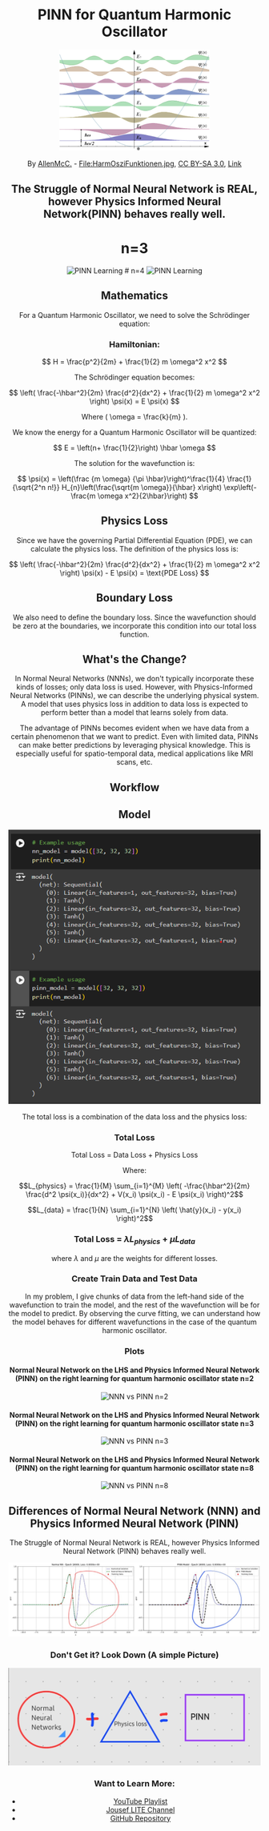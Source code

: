 <div style="text-align: center;">

# PINN for Quantum Harmonic Oscillator

<img src="wikiqmho.png" alt="Quantum Harmonic Oscillator" width="300" />

By <a href="//commons.wikimedia.org/wiki/User:AllenMcC." title="User:AllenMcC.">AllenMcC.</a> - <a href="//commons.wikimedia.org/w/index.php?title=File:HarmOsziFunktionen.jpg&amp;action=edit&amp;redlink=1" class="new" title="File:HarmOsziFunktionen.jpg (page does not exist)">File:HarmOsziFunktionen.jpg</a>, <a href="https://creativecommons.org/licenses/by-sa/3.0" title="Creative Commons Attribution-Share Alike 3.0">CC BY-SA 3.0</a>, <a href="https://commons.wikimedia.org/w/index.php?curid=11623546">Link</a>

## The Struggle of Normal Neural Network is REAL, however Physics Informed Neural Network(PINN) behaves really well.
# n=3
<img src="n3state.gif" alt="PINN Learning" />
# n=4
<img src="n4state.gif" alt="PINN Learning" />

## Mathematics

For a Quantum Harmonic Oscillator, we need to solve the Schrödinger equation:

### Hamiltonian:
$$ H = \frac{p^2}{2m} + \frac{1}{2} m \omega^2 x^2 $$

The Schrödinger equation becomes:

$$ \left( \frac{-\hbar^2}{2m} \frac{d^2}{dx^2} + \frac{1}{2} m \omega^2 x^2 \right) \psi(x) = E \psi(x) $$

Where \( \omega = \frac{k}{m} \).

We know the energy for a Quantum Harmonic Oscillator will be quantized:

$$ E = \left(n+ \frac{1}{2}\right) \hbar \omega $$

The solution for the wavefunction is:

$$ \psi(x) = \left(\frac {m \omega} {\pi \hbar}\right)^\frac{1}{4} \frac{1}{\sqrt{2^n n!}} H_{n}\left(\frac{\sqrt{m \omega}}{\hbar} x\right) \exp\left(-\frac{m \omega x^2}{2\hbar}\right) $$

## Physics Loss

Since we have the governing Partial Differential Equation (PDE), we can calculate the physics loss. The definition of the physics loss is:

$$ \left( \frac{-\hbar^2}{2m} \frac{d^2}{dx^2} + \frac{1}{2} m \omega^2 x^2 \right) \psi(x) - E \psi(x) = \text{PDE Loss} $$

## Boundary Loss

We also need to define the boundary loss. Since the wavefunction should be zero at the boundaries, we incorporate this condition into our total loss function.

## What's the Change?

In Normal Neural Networks (NNNs), we don't typically incorporate these kinds of losses; only data loss is used. However, with Physics-Informed Neural Networks (PINNs), we can describe the underlying physical system. A model that uses physics loss in addition to data loss is expected to perform better than a model that learns solely from data.

The advantage of PINNs becomes evident when we have data from a certain phenomenon that we want to predict. Even with limited data, PINNs can make better predictions by leveraging physical knowledge. This is especially useful for spatio-temporal data, medical applications like MRI scans, etc.

## Workflow
## Model

<img src="model_architecture.png" alt="Model Architecture" />

The total loss is a combination of the data loss and the physics loss:

### Total Loss

Total Loss = Data Loss + Physics Loss

Where:

$$L_{physics} = \frac{1}{M} \sum_{i=1}^{M} \left( -\frac{\hbar^2}{2m} \frac{d^2 \psi(x_i)}{dx^2} + V(x_i) \psi(x_i) - E \psi(x_i) \right)^2$$

$$L_{data} = \frac{1}{N} \sum_{i=1}^{N} \left( \hat{y}(x_i) - y(x_i) \right)^2$$

### Total Loss = $\lambda L_{physics} + \mu L_{data}$

where $\lambda$ and $\mu$ are the weights for different losses.

### Create Train Data and Test Data

In my problem, I give chunks of data from the left-hand side of the wavefunction to train the model, and the rest of the wavefunction will be for the model to predict. By observing the curve fitting, we can understand how the model behaves for different wavefunctions in the case of the quantum harmonic oscillator.

### Plots

#### Normal Neural Network on the LHS and Physics Informed Neural Network (PINN) on the right learning for quantum harmonic oscillator state n=2

<img src="n2state.gif" alt="NNN vs PINN n=2" />

#### Normal Neural Network on the LHS and Physics Informed Neural Network (PINN) on the right learning for quantum harmonic oscillator state n=3

<img src="n3state.gif" alt="NNN vs PINN n=3" />

#### Normal Neural Network on the LHS and Physics Informed Neural Network (PINN) on the right learning for quantum harmonic oscillator state n=8

<img src="n8state.gif" alt="NNN vs PINN n=8" />

## Differences of Normal Neural Network (NNN) and Physics Informed Neural Network (PINN)

The Struggle of Normal Neural Network is REAL, however Physics Informed Neural Network (PINN) behaves really well.

<img src="struggle_nn.jpg" alt="Struggle of NNN" />

### Don't Get it? Look Down (A simple Picture)

<img src="ex.jpg" alt="A simple picture" />

### Want to Learn More:

- [YouTube Playlist](https://www.youtube.com/playlist?list=PLMrJAkhIeNNQ0BaKuBKY43k4xMo6NSbBa)
- [Jousef LITE Channel](https://www.youtube.com/@JousefLITE)
- [GitHub Repository](https://github.com/benmoseley/harmonic-oscillator-pinn)

</div>
